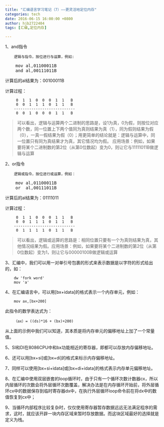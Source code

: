 ```yaml
---
title: "汇编语言学习笔记（7）——更灵活地定位内存"
categories: tech
date: 2016-06-15 16:00:00 +0800
author: hjb2722404
tags: [汇编,定位内存]

---
```


1、and指令

        逻辑与指令，按位进行与运算，例如:




<pre class="prettyprint">    <span class="hljs-keyword">mov</span> al,<span class="hljs-number">01100011</span>B
    <span class="hljs-keyword">and</span> al,<span class="hljs-number">00111011</span>B</pre>

计算后的al结果为：00100011B

计算过程：

         0  1  1  0  0  0  1  1   B
         0  0  1  1  1  0  1  1   B
        ----------------------------
         0  0  1  0  0  0  1  1   B


<blockquote>
  可以看出，逻辑与运算两个二进制的思路是，设1为真，0为假，则按位对应两个数，同一位置上下两个值同为真则结果为真（1），同为假则结果为假（0），一真一假结果为假（0）；用更简单的结论就是：逻辑与运算中，同一位置只有同为真结果才为真，其它情况均为假。  应用场景：例如，如果要将某个二进制数的第2位（从第0位数起）变为0，则让它与11111011B做逻辑与运算
</blockquote>

2、or指令

        逻辑或指令，按位进行或运算，例如：




<pre class="prettyprint">    <span class="hljs-keyword">mov</span> al,<span class="hljs-number">01100011</span>B
    <span class="hljs-keyword">or</span>  al,<span class="hljs-number">00111011</span>B    </pre>

计算后的al结果为：01111011

计算过程：

         0  1  1  0  0  0  1  1   B
         0  0  1  1  1  0  1  1   B
        ----------------------------
         0  1  1  1  1  0  1  1   B


<blockquote>
  可以看出，逻辑或运算的思路是：相同位置只要有一个为真则结果为真，其他情况结果为假。应用场景：例如，如果要将某个二进制数的第2位（从第0位数起）变为1，则让它与00000100B做逻辑或运算
</blockquote>

3、汇编中，我们可以用一对单引号包裹的形式来表示数据是以字符的形式给出的，如：

        dw 'fork word'
        mov 'a'


4、在汇编语言中，可以用[bx+idata]的格式表示一个内存单元，例如：

        mov ax,[bx+200]


此指令的数学表达式为：

        （ax）= ((ds)*16 + (bx)+200)


从上面的示例中我们可以知道，其本质是将内存单元的偏移地址上加了一个常量值。

5、SI和DI在8086CPU中和bx功能相近的寄存器，即都可以存放内存偏移地址。

6、还可以用[bx+si]或[bx+di]的格式来标示内存偏移地址。

7、同样可以使用[bx+si+idata]或[bx+di+idata]的格式表示内存单元偏移地址。

8、在汇编中使用双层嵌套的loop循环时，由于只有一个循环次数计数器cx，所以内层循环的次数会将外层循环次数覆盖，解决办法是在内存循环开始前，将外层循环cx中的数据保存到临时寄存器dx中，在执行外层循环loop命令前在将dx中的数值恢复到cx中；

9、当循环内部程序比较复杂时，仅仅使用寄存器暂存数据远远无法满足程序的需求，这时，就应该开辟一块内存区域来暂时存放数据。而这块区域最好的选择就是定义为栈。
